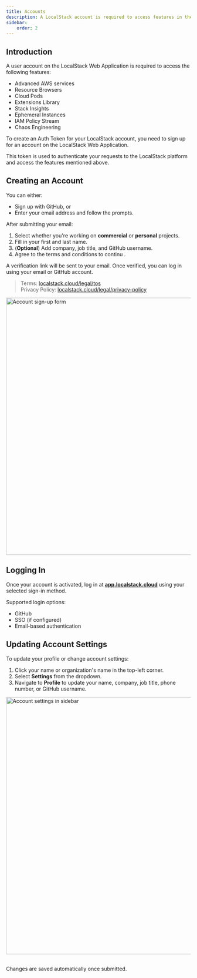 ```yaml
---
title: Accounts
description: A LocalStack account is required to access features in the Web Application, and to access any of our offerings.
sidebar:
    order: 2
---
```


## Introduction

A user account on the LocalStack Web Application is required to access the following features:

- Advanced AWS services
- Resource Browsers
- Cloud Pods
- Extensions Library
- Stack Insights
- Ephemeral Instances
- IAM Policy Stream
- Chaos Engineering

To create an Auth Token for your LocalStack account, you need to sign up for an account on the LocalStack Web Application.

This token is used to authenticate your requests to the LocalStack platform and access the features mentioned above.

## Creating an Account

You can either:

- Sign up with GitHub, or  
- Enter your email address and follow the prompts.

After submitting your email:

1. Select whether you're working on **commercial** or **personal** projects.
2. Fill in your first and last name.
3. (**Optional**) Add company, job title, and GitHub username.
4. Agree to the terms and conditions to continu
.

A verification link will be sent to your email.
Once verified, you can log in using your email or GitHub account.

> Terms: [localstack.cloud/legal/tos](https://www.localstack.cloud/legal/tos)  
> Privacy Policy: [localstack.cloud/legal/privacy-policy](https://www.localstack.cloud/legal/privacy-policy)

<img src="account-signup-form.png" width="700px" alt="Account sign-up form" title="Sign-up screen">

## Logging In

Once your account is activated, log in at [**app.localstack.cloud**](https://app.localstack.cloud) using your selected sign-in method.

Supported login options:
- GitHub
- SSO (if configured)
- Email-based authentication

## Updating Account Settings

To update your profile or change account settings:

1. Click your name or organization's name in the top-left corner.
2. Select **Settings** from the dropdown.
3. Navigate to **Profile** to update your name, company, job title, phone number, or GitHub username.

<img src="account-settings.png" width="700px" alt="Account settings in sidebar" title="Navigating to account settings">
<br><br>

Changes are saved automatically once submitted.